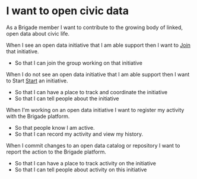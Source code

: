 #  I want to open civic data
As a Brigade member I want to contribute to the growing body of linked, open data about civic life.

When I see an open data initiative that I am able support then I want to [Join](join_activity.md) that initiative.
* So that I can join the group working on that initiative

When I do not see an open data initiative that I am able support then I want to Start [Start](start_activity.md) an initiative.
* So that I can have a place to track and coordinate the initiative
* So that I can tell people about the initiative

When I'm working on an open data initiative I want to register my activity with the Brigade platform.
* So that people know I am active.
* So that I can record my activity and view my history.

When I commit changes to an open data catalog or repository I want to report the action to the Brigade platform.
* So that I can have a place to track activity on the initiative
* So that I can tell people about activity on this initiative
